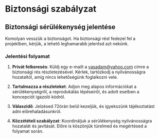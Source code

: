 # Biztonsági szabályzat

## Biztonsági sérülékenység jelentése

Komolyan vesszük a biztonságot. Ha biztonsági rést fedezel fel a projektben, kérjük, a lehető leghamarabb jelentsd azt nekünk.

### Jelentési folyamat

1. **Privát felkeresés**: Küldj egy e-mailt a vasadam@yahoo.com címre a biztonsági rés részletezésével. Kérlek, tartózkodj a nyilvánosságra hozataltól, amíg nincs lehetőségünk foglalkozni vele.

2. **Tartalmazza a részleteket**: Adjon meg alapos információkat a sérülékenységről, a reprodukálás lépéseiről, és adott esetben a koncepciót igazoló kódról.

3. **Válaszidő**: Jelzésed 72órán belül kezeljük, és igyekszünk tájékoztatást adni előrehaladásunkról.

4. **Közzétételi szabályzat**: Koordináljuk a sérülékenység nyilvánosságra hozatalát és javítását. Előre is köszönjük türelmed és megértésed a folyamat során.


